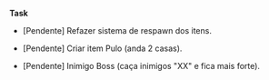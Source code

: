 **Task**

- [Pendente] Refazer sistema de respawn dos itens.
 
- [Pendente] Criar item Pulo (anda 2 casas).

- [Pendente] Inimigo Boss (caça inimigos "XX" e fica mais forte).

